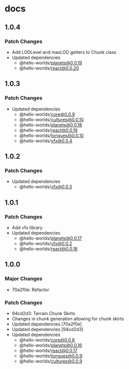 # docs

## 1.0.4

### Patch Changes

- Add LODLevel and maxLOD getters to Chunk class
- Updated dependencies
  - @hello-worlds/planets@0.0.19
  - @hello-worlds/react@0.0.20

## 1.0.3

### Patch Changes

- Updated dependencies
  - @hello-worlds/core@0.0.9
  - @hello-worlds/cultures@0.0.10
  - @hello-worlds/planets@0.0.18
  - @hello-worlds/react@0.0.19
  - @hello-worlds/tongues@0.0.10
  - @hello-worlds/vfx@0.0.4

## 1.0.2

### Patch Changes

- Updated dependencies
  - @hello-worlds/vfx@0.0.3

## 1.0.1

### Patch Changes

- Add vfx library
- Updated dependencies
  - @hello-worlds/planets@0.0.17
  - @hello-worlds/vfx@0.0.2
  - @hello-worlds/react@0.0.18

## 1.0.0

### Major Changes

- 70a2f0e: Refactor

### Patch Changes

- 94cd2d3: Terrain Chunk Skirts
- Changes in chunk generation allowing for chunk skirts
- Updated dependencies [70a2f0e]
- Updated dependencies [94cd2d3]
- Updated dependencies
  - @hello-worlds/core@0.0.8
  - @hello-worlds/planets@0.0.16
  - @hello-worlds/react@0.0.17
  - @hello-worlds/tongues@0.0.9
  - @hello-worlds/cultures@0.0.9
